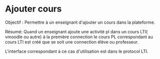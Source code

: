 # Ajouter cours

Objectif : Permettre à un enseignant d'ajouter un cours dans la plateforme.

Résumé: Quand un enseignant ajoute une activité pl dans un cours LTI( vmoodle ou autre) à la première connection le cours PL correspondant au cours LTI est créé que se soit une connection élève ou professeur.

L'interface correspondant à ce cas d'utilisation est dans le protocol LTI.


